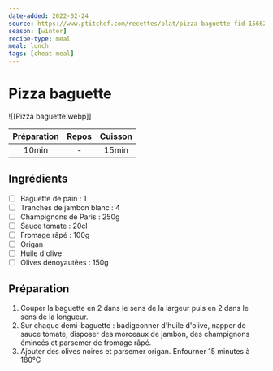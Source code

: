 ```yaml
---
date-added: 2022-02-24
source: https://www.ptitchef.com/recettes/plat/pizza-baguette-fid-1566290
season: [winter]
recipe-type: meal
meal: lunch
tags: [cheat-meal]
---
```


# Pizza baguette

![[Pizza baguette.webp]]

| Préparation | Repos | Cuisson |
|:-----------:|:-----:|:-------:|
|    10min    |   -   |  15min  |

## Ingrédients

- [ ] Baguette de pain : 1
- [ ] Tranches de jambon blanc : 4
- [ ] Champignons de Paris : 250g
- [ ] Sauce tomate : 20cl
- [ ] Fromage râpé : 100g
- [ ] Origan
- [ ] Huile d'olive
- [ ] Olives dénoyautées : 150g

## Préparation

1. Couper la baguette en 2 dans le sens de la largeur puis en 2 dans le sens de la longueur.
2. Sur chaque demi-baguette : badigeonner d'huile d'olive, napper de sauce tomate, disposer des morceaux de jambon, des champignons émincés et parsemer de fromage râpé.
3. Ajouter des olives noires et parsemer origan. Enfourner 15 minutes à 180°C
